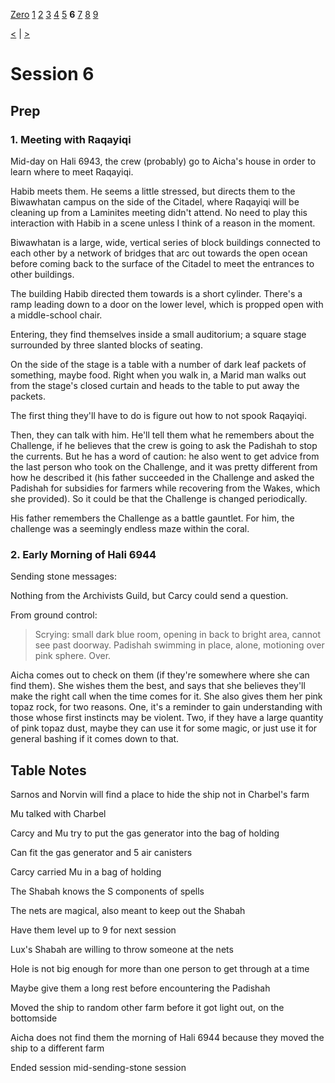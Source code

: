 [Zero](./Session0.md) [1](./Session1.md) [2](./Session2.md) [3](./Session3.md) [4](./Session4.md) [5](./Session5.md) **6** [7](./Session7.md) [8](./Session8.md) [9](./Session9.md)

[<](./Session5.md) | [>](./Session7.md)

# Session 6

## Prep

### 1. Meeting with Raqayiqi

Mid-day on Hali 6943, the crew (probably) go to Aicha's house in order to learn where to meet Raqayiqi.

Habib meets them. He seems a little stressed, but directs them to the Biwawhatan campus on the side of the Citadel, where Raqayiqi will be cleaning up from a Laminites meeting didn't attend. No need to play this interaction with Habib in a scene unless I think of a reason in the moment.

Biwawhatan is a large, wide, vertical series of block buildings connected to each other by a network of bridges that arc out towards the open ocean before coming back to the surface of the Citadel to meet the entrances to other buildings.

The building Habib directed them towards is a short cylinder. There's a ramp leading down to a door on the lower level, which is propped open with a middle-school chair.

Entering, they find themselves inside a small auditorium; a square stage surrounded by three slanted blocks of seating.

On the side of the stage is a table with a number of dark leaf packets of something, maybe food. Right when you walk in, a Marid man walks out from the stage's closed curtain and heads to the table to put away the packets.

The first thing they'll have to do is figure out how to not spook Raqayiqi.

Then, they can talk with him. He'll tell them what he remembers about the Challenge, if he believes that the crew is going to ask the Padishah to stop the currents. But he has a word of caution: he also went to get advice from the last person who took on the Challenge, and it was pretty different from how he described it (his father succeeded in the Challenge and asked the Padishah for subsidies for farmers while recovering from the Wakes, which she provided). So it could be that the Challenge is changed periodically.

His father remembers the Challenge as a battle gauntlet. For him, the challenge was a seemingly endless maze within the coral.

### 2. Early Morning of Hali 6944

Sending stone messages:

Nothing from the Archivists Guild, but Carcy could send a question.

From ground control:

> Scrying: small dark blue room, opening in back to bright area, cannot see past doorway. Padishah swimming in place, alone, motioning over pink sphere. Over.

Aicha comes out to check on them (if they're somewhere where she can find them). She wishes them the best, and says that she believes they'll make the right call when the time comes for it. She also gives them her pink topaz rock, for two reasons. One, it's a reminder to gain understanding with those whose first instincts may be violent. Two, if they have a large quantity of pink topaz dust, maybe they can use it for some magic, or just use it for general bashing if it comes down to that.

## Table Notes

Sarnos and Norvin will find a place to hide the ship not in Charbel's farm

Mu talked with Charbel

Carcy and Mu try to put the gas generator into the bag of holding

Can fit the gas generator and 5 air canisters

Carcy carried Mu in a bag of holding

The Shabah knows the S components of spells

The nets are magical, also meant to keep out the Shabah

Have them level up to 9 for next session

Lux's Shabah are willing to throw someone at the nets

Hole is not big enough for more than one person to get through at a time

Maybe give them a long rest before encountering the Padishah

Moved the ship to random other farm before it got light out, on the bottomside

Aicha does not find them the morning of Hali 6944 because they moved the ship to a different farm

Ended session mid-sending-stone session

